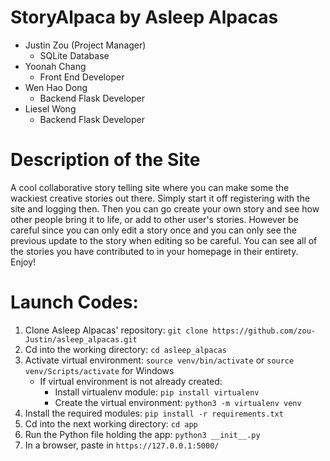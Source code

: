 # StoryAlpaca by Asleep Alpacas

* Justin Zou (Project Manager)
  * SQLite Database
* Yoonah Chang
  * Front End Developer
* Wen Hao Dong
  * Backend Flask Developer
* Liesel Wong
  * Backend Flask Developer

# Description of the Site
A cool collaborative story telling site where you can make some the wackiest creative stories out there.
Simply start it off registering with the site and logging then. Then you can go create your own story and see how other people bring it to life, or add to other user's stories.
However be careful since you can only edit a story once and you can only see the previous update to the story when editing so be careful. You can see all of the stories you have contributed to in your homepage in their entirety. Enjoy!




# Launch Codes:

1. Clone Asleep Alpacas' repository: `git clone https://github.com/zou-Justin/asleep_alpacas.git`
2. Cd into the working directory: `cd asleep_alpacas`
3. Activate virtual environment: `source venv/bin/activate` or `source venv/Scripts/activate` for Windows
     - If virtual environment is not already created:
        - Install virtualenv module: `pip install virtualenv`
        - Create the virtual environment: `python3 -m virtualenv venv`
5. Install the required modules: `pip install -r requirements.txt`
6. Cd into the next working directory: `cd app`
7. Run the Python file holding the app: `python3 __init__.py`
8. In a browser, paste in `https://127.0.0.1:5000/`
